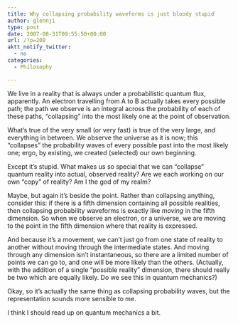 ```yaml
---
title: Why collapsing probability waveforms is just bloody stupid
author: glennji
type: post
date: 2007-08-31T09:55:50+00:00
url: /?p=208
aktt_notify_twitter:
  - no
categories:
  - Philosophy

---
```

We live in a reality that is always under a probabilistic quantum flux, apparently. An electron travelling from A to B actually takes every possible path; the path we observe is an integral across the probability of each of these paths, &#8220;collapsing&#8221; into the most likely one at the point of observation.
  
What&#8217;s true of the very small (or very fast) is true of the very large, and everything in between. We observe the universe as it is now; this &#8220;collapses&#8221; the probability waves of every possible past into the most likely one; ergo, by existing, we created (selected) our own beginning.
  
Except it&#8217;s stupid. What makes us so special that we can &#8220;collapse&#8221; quantum reality into actual, observed reality? Are we each working on our own &#8220;copy&#8221; of reality? Am I the god of my realm?
  
Maybe, but again it&#8217;s beside the point. Rather than collapsing anything, consider this: if there is a fifth dimension containing all possible realities, then collapsing probability waveforms is exactly like <span style="font-style: italic;">moving</span> in the fifth dimension. So when we observe an electron, or a universe, we are moving to the point in the fifth dimension where that reality is expressed.
  
And because it&#8217;s a movement, we can&#8217;t just go from one state of reality to another without moving through the intermediate states. And moving through any dimension isn&#8217;t instantaneous, so there are a limited number of points we can go to, and one will be more likely than the others. (Actually, with the addition of a single &#8220;possible reality&#8221; dimension, there should really be two which are equally likely. Do we see this in quantum mechanics?)
  
Okay, so it&#8217;s actually the same thing as collapsing probability waves, but the representation sounds more sensible to me.
  
I think I should read up on quantum mechanics a bit.
